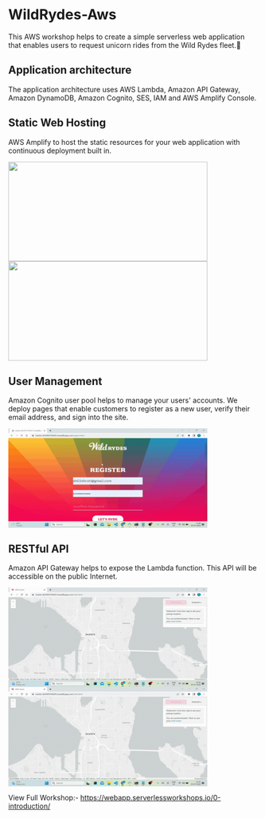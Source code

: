 # WildRydes-Aws

This AWS workshop helps to create a simple serverless web application that enables users to request unicorn rides from the Wild Rydes fleet.🦄

<h2>Application architecture</h2>
The application architecture uses AWS Lambda, Amazon API Gateway, Amazon DynamoDB, Amazon Cognito, SES, IAM and AWS Amplify Console.

<h2>Static Web Hosting</h2>
AWS Amplify to host the static resources for your web application with continuous deployment built in.
<p float="left">
<img width="400" height="200" src="https://github.com/Shruti-T/WildRydes-Aws/blob/main/images/For%20Readme/HomePg.gif" align="center">
<img width="400" height="200" src="https://github.com/Shruti-T/WildRydes-Aws/blob/main/images/For%20Readme/HomePg.gif" align="center">
</p>

<h2>User Management</h2>
Amazon Cognito user pool helps to manage your users' accounts. We deploy pages that enable customers to register as a new user, verify their email address, and sign into the site.
<p float="left">
<img width="400" height="200" src="https://github.com/Shruti-T/WildRydes-Aws/blob/main/images/For%20Readme/SignIn.gif" align="center">
</p>

<h2>RESTful API</h2>
Amazon API Gateway helps to expose the Lambda function. This API will be accessible on the public Internet.
<p float="left">
<img width="400" height="200" src="https://github.com/Shruti-T/WildRydes-Aws/blob/main/images/For%20Readme/ApiCall.gif" align="center">
<img width="400" height="200" src="https://github.com/Shruti-T/WildRydes-Aws/blob/main/images/For%20Readme/ApiCall.gif" align="center">
</p>

View Full Workshop:- https://webapp.serverlessworkshops.io/0-introduction/
